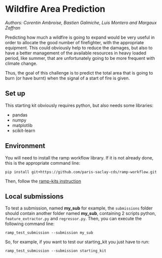 # Wildfire Area Prediction

_Authors: Corentin Ambroise, Bastien Galmiche, Luis Montero and Margaux Zaffran_

Predicting how much a wildfire is going to expand would be very useful in order to allocate the good number of firefighter, with the appropriate equipment. This could obviously help to reduce the damages, but also to have a better management of the available resources in heavy loaded period, like summer, that are unfortunately going to be more frequent with climate change.

Thus, the goal of this challenge is to predict the total area that is going to burn (or have burnt) when the signal of a start of fire is given.

## Set up

This starting kit obviously requires python, but also needs some libraries:

- pandas
- numpy
- matplotlib
- scikit-learn

## Environment

You will need to install the ramp workflow library. If it is not already done, this is the appropriate command line:
```
pip install git+https://github.com/paris-saclay-cds/ramp-workflow.git
```
Then, follow the [ramp-kits instruction](https://github.com/paris-saclay-cds/ramp-workflow/wiki/Getting-started-with-a-ramp-kit)

## Local submissions

To test a submission, named __my_sub__ for example, the `submissions` folder should contain another folder named __my_sub__, containing 2 scripts python, `feature_extractor.py` and `regressor.py`. Then, you can execute the following command line:
```
ramp_test_submission --submission my_sub
```

So, for example, if you want to test our starting_kit you just have to run:
```
ramp_test_submission --submission starting_kit
```
